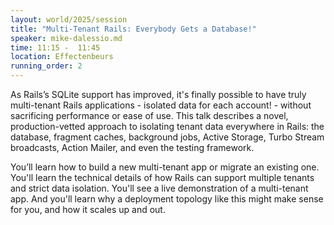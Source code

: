 ```yaml
---
layout: world/2025/session
title: "Multi-Tenant Rails: Everybody Gets a Database!"
speaker: mike-dalessio.md
time: 11:15 -  11:45
location: Effectenbeurs
running_order: 2
---
```


As Rails’s SQLite support has improved, it's finally possible to have truly multi-tenant Rails applications - isolated data for each account! - without sacrificing performance or ease of use. This talk describes a novel, production-vetted approach to isolating tenant data everywhere in Rails: the database, fragment caches, background jobs, Active Storage, Turbo Stream broadcasts, Action Mailer, and even the testing framework.

You’ll learn how to build a new multi-tenant app or migrate an existing one. You'll learn the technical details of how Rails can support multiple tenants and strict data isolation. You'll see a live demonstration of a multi-tenant app. And you'll learn why a deployment topology like this might make sense for you, and how it scales up and out.
